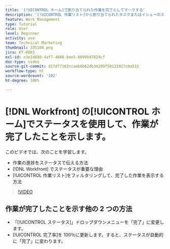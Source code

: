 ```yaml
---
title: '[!UICONTROL ホーム]で割り当てられた作業を完了としてマークする'
description: '[!UICONTROL 作業リスト]から割り当てられたタスクまたはイシューのステータスを変更して、タスクやイシューが完了したことを示す方法について説明します。次に、リストをフィルターして、完了した作業のみを表示します。'
feature: Work Management
type: Tutorial
role: User
level: Beginner
activity: use
team: Technical Marketing
thumbnail: 335104.png
jira: KT-8803
exl-id: e3e1d890-4af7-4688-bee5-0099b97829cf
doc-type: video
source-git-commit: d17df7162ccaab6b62db34209f50131927c0a532
workflow-type: ht
source-wordcount: '102'
ht-degree: 100%

---
```


# [!DNL Workfront] の[!UICONTROL ホーム]でステータスを使用して、作業が完了したことを示します。

このビデオでは、次のことを学習します。

* 作業の進捗をステータスで伝える方法
* [!DNL  Workfront] でステータスが重要な理由
* [!UICONTROL 作業リスト]をフィルタリングして、完了した作業を表示する方法

>[!VIDEO](https://video.tv.adobe.com/v/335104/?quality=12&learn=on&enablevpops)


## 作業が完了したことを示す他の 2 つの方法

* 「[!UICONTROL ステータス]」ドロップダウンメニューを「完了」に変更します。
* [!UICONTROL 完了率]を 100％に更新します。すると、ステータスが自動的に「完了」に変わります。

<!---
learn more URLs
--->
